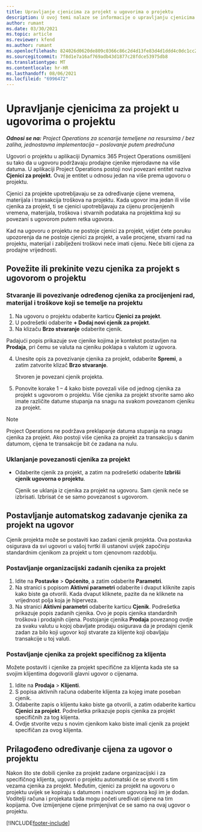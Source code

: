 ```yaml
---
title: Upravljanje cjenicima za projekt u ugovorima o projektu
description: U ovoj temi nalaze se informacije o upravljanju cjenicima za projekt u ugovorima o projektu.
author: rumant
ms.date: 03/30/2021
ms.topic: article
ms.reviewer: kfend
ms.author: rumant
ms.openlocfilehash: 824026d0620de809c0366c86c2d4d13fe83d4d1ddd4c0dc1cc2645ff712705d5
ms.sourcegitcommit: 7f8d1e7a16af769adb43d1877c28fdce53975db8
ms.translationtype: MT
ms.contentlocale: hr-HR
ms.lasthandoff: 08/06/2021
ms.locfileid: "6996472"
---
```

# <a name="manage-project-price-lists-on-project-contracts"></a>Upravljanje cjenicima za projekt u ugovorima o projektu

_**Odnosi se na:** Project Operations za scenarije temeljene na resursima / bez zaliha, jednostavna implementacija – poslovanje putem predračuna_

Ugovori o projektu u aplikaciji Dynamics 365 Project Operations osmišljeni su tako da u ugovoru podržavaju prodajne cjenike mjerodavne na više datuma. U aplikaciji Project Operations postoji novi povezani entitet naziva **Cjenici za projekt**. Ovaj je entitet u odnosu jedan na više prema ugovoru o projektu.

Cjenici za projekte upotrebljavaju se za određivanje cijene vremena, materijala i transakcija troškova na projektu. Kada ugovor ima jedan ili više cjenika za projekt, ti se cjenici upotrebljavaju za cijenu procijenjenih vremena, materijala, troškova i stvarnih podataka na projektima koji su povezani s ugovorom putem retka ugovora.

Kad na ugovoru o projektu ne postoje cjenici za projekt, vidjet ćete poruku upozorenja da ne postoje cjenici za projekt, a vaše procjene, stvarni rad na projektu, materijal i zabilježeni troškovi neće imati cijenu. Neće biti cijena za prodajne vrijednosti.

## <a name="associate-or-unassociate-a-project-price-list-on-a-project-contract"></a>Povežite ili prekinite vezu cjenika za projekt s ugovorom o projektu

### <a name="create-or-associate-a-specific-price-list-for-estimating-project-based-work-material-and-expenses"></a>Stvaranje ili povezivanje određenog cjenika za procijenjeni rad, materijal i troškove koji se temelje na projektu

1. Na ugovoru o projektu odaberite karticu **Cjenici za projekt**.
2. U podrešetki odaberite **+ Dodaj novi cjenik za projekt**.
3. Na klizaču **Brzo stvaranje** odaberite cjenik. 

  Padajući popis prikazuje sve cjenike kojima je kontekst postavljen na **Prodaja**, pri čemu se valuta na cjeniku poklapa s valutom iz ugovora.
  
4. Unesite opis za povezivanje cjenika za projekt, odaberite **Spremi**, a zatim zatvorite klizač **Brzo stvaranje**.

   Stvoren je povezani cjenik projekta.
   
5. Ponovite korake 1 – 4 kako biste povezali više od jednog cjenika za projekt s ugovorom o projektu. Više cjenika za projekt stvorite samo ako imate različite datume stupanja na snagu na svakom povezanom cjeniku za projekt.

> [!NOTE]
> Project Operations ne podržava preklapanje datuma stupanja na snagu cjenika za projekt. Ako postoji više cjenika za projekt za transakciju s danim datumom, cijena te transakcije bit će zadana na nulu.

### <a name="remove-a-project-price-list-association"></a>Uklanjanje povezanosti cjenika za projekt

- Odaberite cjenik za projekt, a zatim na podrešetki odaberite **Izbriši cjenik ugovorna o projektu**. 

  Cjenik se uklanja iz cjenika za projekt na ugovoru. Sam cjenik neće se izbrisati. Izbrisat će se samo povezanost s ugovorom.

## <a name="set-up-automatic-defaulting-of-project-price-lists-on-a-contract"></a>Postavljanje automatskog zadavanje cjenika za projekt na ugovor

Cjenik projekta može se postaviti kao zadani cjenik projekta. Ova postavka osigurava da svi ugovori u vašoj tvrtki ili ustanovi uvijek započinju standardnim cjenikom za projekt u tom cjenovnom razdoblju.

### <a name="set-up-the-organizational-default-for-project-price-lists"></a>Postavljanje organizacijski zadanih cjenika za projekt

1. Idite na **Postavke** > **Općenito**, a zatim odaberite **Parametri**.
2. Na stranici s popisom **Aktivni parametri** odaberite i dvaput kliknite zapis kako biste ga otvorili. Kada dvaput kliknete, pazite da ne kliknete na vrijednost polja koja je hiperveza. 
3. Na stranici **Aktivni parametri** odaberite karticu **Cjenik**. Podrešetka prikazuje popis zadanih cjenika. Ovo je popis cjenika standardnih troškova i prodajnih cijena. Postojanje cjenika **Prodaja** povezanog ovdje za svaku valutu u kojoj obavljate prodaju osigurava da je prodajni cjenik zadan za bilo koji ugovor koji stvarate za klijente koji obavljaju transakcije u toj valuti.

### <a name="set-up-a-customer-specific-project-price-list"></a>Postavljanje cjenika za projekt specifičnog za klijenta

Možete postaviti i cjenike za projekt specifične za klijenta kada ste sa svojim klijentima dogovorili glavni ugovor o cijenama.

1. Idite na **Prodaja** > **Klijenti**.
2. S popisa aktivnih računa odaberite klijenta za kojeg imate poseban cjenik.
3. Odaberite zapis o klijentu kako biste ga otvorili, a zatim odaberite karticu **Cjenici za projekt**. Podrešetka prikazuje popis cjenika za projekt specifičnih za tog klijenta. 
4. Ovdje stvorite vezu s novim cjenikom kako biste imali cjenik za projekt specifičan za ovog klijenta.

## <a name="custom-pricing-on-a-project-contract"></a>Prilagođeno određivanje cijena za ugovor o projektu

Nakon što ste dobili cjenike za projekt zadane organizacijski i za specifičnog klijenta, ugovori o projektu automatski će se stvoriti s tim vezama cjenika za projekt. Međutim, cjenici za projekt na ugovoru o projektu uvijek se kopiraju s datumom i nazivom ugovora koji im je dodan. Voditelji računa i projekata tada mogu početi uređivati cijene na tim kopijama. Ove izmijenjene cijene primjenjivat će se samo na ovaj ugovor o projektu.


[!INCLUDE[footer-include](../includes/footer-banner.md)]
